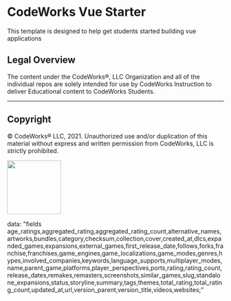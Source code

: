 CodeWorks Vue Starter
=====================
This template is designed to help get students started building vue applications

## Legal Overview

The content under the CodeWorks®, LLC Organization and all of the individual repos are solely intended for use by CodeWorks Instruction to deliver Educational content to CodeWorks Students.

---

## Copyright

© CodeWorks® LLC, 2021. Unauthorized use and/or duplication of this material without express and written permission from CodeWorks, LLC is strictly prohibited.


<img src="https://bcw.blob.core.windows.net/public/img/7815839041305055" width="125">



 data: "fields age_ratings,aggregated_rating,aggregated_rating_count,alternative_names,artworks,bundles,category,checksum,collection,cover,created_at,dlcs,expanded_games,expansions,external_games,first_release_date,follows,forks,franchise,franchises,game_engines,game_localizations,game_modes,genres,hypes,involved_companies,keywords,language_supports,multiplayer_modes,name,parent_game,platforms,player_perspectives,ports,rating,rating_count,release_dates,remakes,remasters,screenshots,similar_games,slug,standalone_expansions,status,storyline,summary,tags,themes,total_rating,total_rating_count,updated_at,url,version_parent,version_title,videos,websites;"